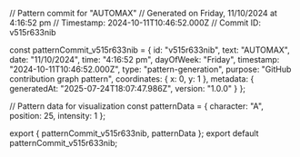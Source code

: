 // Pattern commit for "AUTOMAX"
// Generated on Friday, 11/10/2024 at 4:16:52 pm
// Timestamp: 2024-10-11T10:46:52.000Z
// Commit ID: v515r633nib

const patternCommit_v515r633nib = {
  id: "v515r633nib",
  text: "AUTOMAX",
  date: "11/10/2024",
  time: "4:16:52 pm",
  dayOfWeek: "Friday",
  timestamp: "2024-10-11T10:46:52.000Z",
  type: "pattern-generation",
  purpose: "GitHub contribution graph pattern",
  coordinates: {
    x: 0,
    y: 1
  },
  metadata: {
    generatedAt: "2025-07-24T18:07:47.986Z",
    version: "1.0.0"
  }
};

// Pattern data for visualization
const patternData = {
  character: "A",
  position: 25,
  intensity: 1
};

export { patternCommit_v515r633nib, patternData };
export default patternCommit_v515r633nib;
